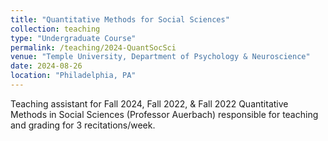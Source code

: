 ```yaml
---
title: "Quantitative Methods for Social Sciences"
collection: teaching
type: "Undergraduate Course"
permalink: /teaching/2024-QuantSocSci
venue: "Temple University, Department of Psychology & Neuroscience"
date: 2024-08-26
location: "Philadelphia, PA"
---
```


Teaching assistant for Fall 2024, Fall 2022, & Fall 2022 Quantitative Methods in Social Sciences (Professor Auerbach) responsible for teaching and grading for 3 recitations/week.
